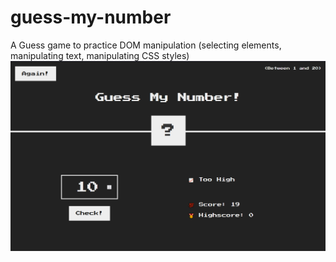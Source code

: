 # guess-my-number
A Guess game to practice DOM manipulation (selecting elements, manipulating text, manipulating CSS styles)
![A screenshot of the game interface](./screenshot.png)
